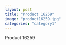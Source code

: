 ```yaml
---
layout: post
title: "Product 16259"
image: "product16259.jpg"
categories: "category1"
---
```

Product 16259

